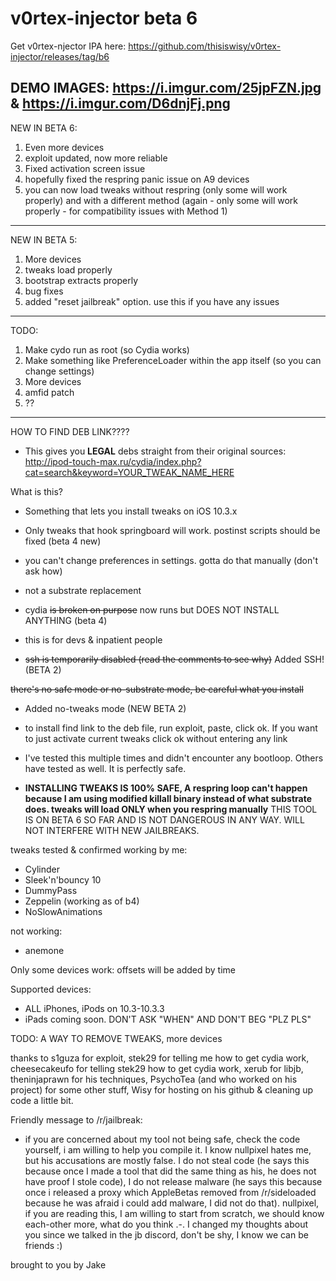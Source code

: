 # v0rtex-injector beta 6

Get v0rtex-njector IPA here: https://github.com/thisiswisy/v0rtex-injector/releases/tag/b6

DEMO IMAGES: https://i.imgur.com/25jpFZN.jpg & https://i.imgur.com/D6dnjFj.png
-----------------------------------
NEW IN BETA 6:

1. Even more devices
2. exploit updated, now more reliable
3. Fixed activation screen issue
4. hopefully fixed the respring panic issue on A9 devices
5. you can now load tweaks without respring (only some will work properly) and with a different method (again - only some will work properly - for compatibility issues with Method 1)
-------------------------------------------------
NEW IN BETA 5:

1. More devices
2. tweaks load properly
3. bootstrap extracts properly
4. bug fixes
5. added "reset jailbreak" option. use this if you have any issues
-------------------------------------------------
TODO:

1. Make cydo run as root (so Cydia works)
2. Make something like PreferenceLoader within the app itself (so you can change settings)
3. More devices
4. amfid patch
5. ??
----------------------------------------

HOW TO FIND DEB LINK????
- This gives you **LEGAL** debs straight from their original sources: http://ipod-touch-max.ru/cydia/index.php?cat=search&keyword=YOUR_TWEAK_NAME_HERE

What is this? 
- Something that lets you install tweaks on iOS 10.3.x

- Only tweaks that hook springboard will work. postinst scripts should be fixed (beta 4 new)

- you can't change preferences in settings. gotta do that manually (don't ask how)

- not a substrate replacement

- cydia ~~is broken on purpose~~ now runs but DOES NOT INSTALL ANYTHING (beta 4)

- this is for devs & inpatient people

- ~~ssh is temporarily disabled (read the comments to see why)~~ Added SSH! (BETA 2)

~~there's no safe mode or no-substrate mode, be careful what you install~~
- Added no-tweaks mode (NEW BETA 2) 

- to install find link to the deb file, run exploit, paste, click ok. If you want to just activate current tweaks click ok without entering any link

- I've tested this multiple times and didn't encounter any bootloop. Others have tested as well. It is perfectly safe.

- **INSTALLING TWEAKS IS 100% SAFE, A respring loop can't happen because I am using modified killall binary instead of what substrate does. tweaks will load ONLY when you respring manually** THIS TOOL IS ON BETA 6 SO FAR AND IS NOT DANGEROUS IN ANY WAY. WILL NOT INTERFERE WITH NEW JAILBREAKS.

tweaks tested & confirmed working by me:

- Cylinder
- Sleek'n'bouncy 10
- DummyPass
- Zeppelin (working as of b4)
- NoSlowAnimations

not working:

- anemone 

Only some devices work: offsets will be added by time

Supported devices:

- ALL iPhones, iPods on 10.3-10.3.3
- iPads coming soon. DON'T ASK "WHEN" AND DON'T BEG "PLZ PLS"

TODO: A WAY TO REMOVE TWEAKS, more devices

thanks to s1guza for exploit, stek29 for telling me how to get cydia work, cheesecakeufo for telling stek29 how to get cydia work, xerub for libjb, theninjaprawn for his techniques, PsychoTea (and who worked on his project) for some other stuff, Wisy for hosting on his github & cleaning up code a little bit. 

Friendly message to /r/jailbreak:

- if you are concerned about my tool not being safe, check the code yourself, i am willing to help you compile it. I know nullpixel hates me, but his accusations are mostly false. I do not steal code (he says this because once I made a tool that did the same thing as his, he does not have proof I stole code), I do not release malware (he says this because once i released a proxy which AppleBetas removed from /r/sideloaded because he was afraid i could add malware, I did not do that). nullpixel, if you are reading this, I am willing to start from scratch, we should know each-other more, what do you think .-. I changed my thoughts about you since we talked in the jb discord, don't be shy, I know we can be friends :)

brought to you by Jake
